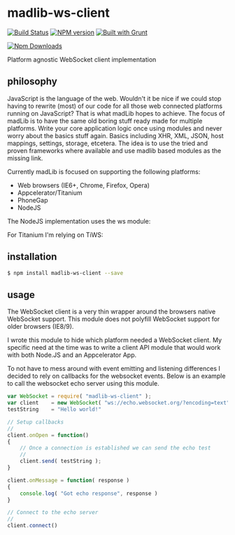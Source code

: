 # madlib-ws-client
[![Build Status](https://travis-ci.org/Qwerios/madlib-ws-client.svg?branch=master)](https://travis-ci.org/Qwerios/madlib-ws-client)  [![NPM version](https://badge.fury.io/js/madlib-ws-client.png)](http://badge.fury.io/js/madlib-ws-client) [![Built with Grunt](https://cdn.gruntjs.com/builtwith.png)](http://gruntjs.com/)

[![Npm Downloads](https://nodei.co/npm/madlib-ws-client.png?downloads=true&stars=true)](https://nodei.co/npm/madlib-ws-client.png?downloads=true&stars=true)

Platform agnostic WebSocket client implementation


## philosophy
JavaScript is the language of the web. Wouldn't it be nice if we could stop having to rewrite (most) of our code for all those web connected platforms running on JavaScript? That is what madLib hopes to achieve. The focus of madLib is to have the same old boring stuff ready made for multiple platforms. Write your core application logic once using modules and never worry about the basics stuff again. Basics including XHR, XML, JSON, host mappings, settings, storage, etcetera. The idea is to use the tried and proven frameworks where available and use madlib based modules as the missing link.

Currently madLib is focused on supporting the following platforms:

* Web browsers (IE6+, Chrome, Firefox, Opera)
* Appcelerator/Titanium
* PhoneGap
* NodeJS

The NodeJS implementation uses the ws module:

For Titanium I'm relying on TiWS:


## installation
```bash
$ npm install madlib-ws-client --save
```

## usage
The WebSocket client is a very thin wrapper around the browsers native WebSocket support. This module does not polyfill WebSocket support for older browsers (IE8/9).

I wrote this module to hide which platform needed a WebSocket client. My specific need at the time was to write a client API module that would work with both Node.JS and an Appcelerator App.

To not have to mess around with event emitting and listening differences I decided to rely on callbacks for the websocket events. Below is an example to call the websocket echo server using this module.

```javascript
var WebSocket = require( "madlib-ws-client" );
var client    = new WebSocket( "ws://echo.websocket.org/?encoding=text" )
testString    = "Hello world!"

// Setup callbacks
//
client.onOpen = function()
{
    // Once a connection is established we can send the echo test
    //
    client.send( testString );
}

client.onMessage = function( response )
{
    console.log( "Got echo response", response )
}

// Connect to the echo server
//
client.connect()
```

